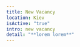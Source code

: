 ```yaml
---
title: New Vacancy
location: Kiev
isActive: "true"
intro: new vacancy
detail: "**lorem lorem**"
---
```

